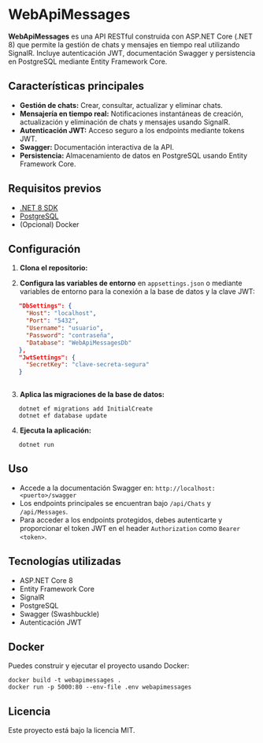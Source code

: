 # WebApiMessages

**WebApiMessages** es una API RESTful construida con ASP.NET Core (.NET 8) que permite la gestión de chats y mensajes en tiempo real utilizando SignalR. Incluye autenticación JWT, documentación Swagger y persistencia en PostgreSQL mediante Entity Framework Core.

## Características principales

- **Gestión de chats:** Crear, consultar, actualizar y eliminar chats.
- **Mensajería en tiempo real:** Notificaciones instantáneas de creación, actualización y eliminación de chats y mensajes usando SignalR.
- **Autenticación JWT:** Acceso seguro a los endpoints mediante tokens JWT.
- **Swagger:** Documentación interactiva de la API.
- **Persistencia:** Almacenamiento de datos en PostgreSQL usando Entity Framework Core.

## Requisitos previos

- [.NET 8 SDK](https://dotnet.microsoft.com/download)
- [PostgreSQL](https://www.postgresql.org/)
- (Opcional) Docker

## Configuración

1. **Clona el repositorio:**

2. **Configura las variables de entorno** en `appsettings.json` o mediante variables de entorno para la conexión a la base de datos y la clave JWT:
   
```json
   "DbSettings": {
     "Host": "localhost",
     "Port": "5432",
     "Username": "usuario",
     "Password": "contraseña",
     "Database": "WebApiMessagesDb"
   },
   "JwtSettings": {
     "SecretKey": "clave-secreta-segura"
   }
   
```

3. **Aplica las migraciones de la base de datos:**
   
```shell
   dotnet ef migrations add InitialCreate
   dotnet ef database update
```

4. **Ejecuta la aplicación:**
   
```shell
   dotnet run
```

## Uso

- Accede a la documentación Swagger en: `http://localhost:<puerto>/swagger`
- Los endpoints principales se encuentran bajo `/api/Chats` y `/api/Messages`.
- Para acceder a los endpoints protegidos, debes autenticarte y proporcionar el token JWT en el header `Authorization` como `Bearer <token>`.

## Tecnologías utilizadas

- ASP.NET Core 8
- Entity Framework Core
- SignalR
- PostgreSQL
- Swagger (Swashbuckle)
- Autenticación JWT

## Docker

Puedes construir y ejecutar el proyecto usando Docker:


```shell
docker build -t webapimessages .
docker run -p 5000:80 --env-file .env webapimessages

```

## Licencia

Este proyecto está bajo la licencia MIT.

